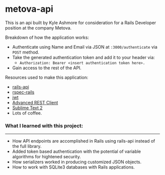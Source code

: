 # metova-api

This is an api built by Kyle Ashmore for consideration for a Rails Developer position at the company Metova.



Breakdown of how the application works:
  - Authenticate using Name and Email via JSON at `:3000/authenticate` via `POST` method.
  - Take the generated authentication token and add it to your header via: 
     - `Authorization: Bearer <insert authentication token here>.`
  - Gain access to the rest of the API.

Resources used to make this application:
  - [rails-api](https://github.com/rails-api/rails-api)
  - [rspec-rails](https://github.com/rspec/rspec-rails)
  - [jwt](https://github.com/jwt/ruby-jwt)
  - [Advanced REST Client](https://chrome.google.com/webstore/detail/advanced-rest-client/hgmloofddffdnphfgcellkdfbfbjeloo)
  - [Sublime Text 2](http://www.sublimetext.com/2)
  - Lots of coffee.

### What I learned with this project:
---
- How API endpoints are accomplished in Rails using rails-api instead of the full library.
- Added token based authentication with the potential of variable algorithms for hightened security.
- How serializers worked in producing customized JSON objects.
- How to work with SQLite3 databases with Rails applications.
  


